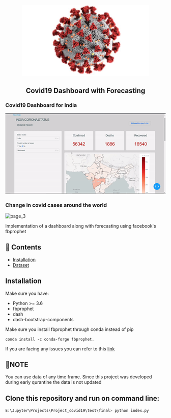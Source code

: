 <p align="center">
    <br>
    <img src="https://github.com/44himanshu44/Covid19-Dashboard-with-forecasting/blob/master/docs/covid19.jpeg" width="400"/>
    <br>
</p>

<h2 align="center">
<p>Covid19 Dashboard with Forecasting</p>
</h2>



### Covid19 Dashboard for India
![page_2](https://github.com/44himanshu44/Covid19-Dashboard-with-forecasting/blob/master/docs/page_2.gif) <br>

### Change in covid cases around the world
![page_3](https://github.com/44himanshu44/Covid19-Dashboard-with-forecasting/blob/master/docs/page_3.gif)


Implementation of a dashboard along with forecasting using facebook's fbprophet



## 📖 Contents
- [Installation](#installation)
- [Dataset](#dataset)


## Installation

Make sure you have:

* Python >= 3.6
* fbprophet
* dash
* dash-bootstrap-components

Make sure you install fbprophet through conda instead of pip
``` 
conda install -c conda-forge fbprophet.

```
If you are facing any issues you can refer to this [link](https://facebook.github.io/prophet/docs/installation.html)
<br>

## 📖NOTE
You can use data of any time frame. Since this project was developed during early qurantine the data is not updated
<br>

## Clone this repository and run on command line:
```python
E:\Jupyter\Projects\Project_covid19\test\final> python index.py
```


